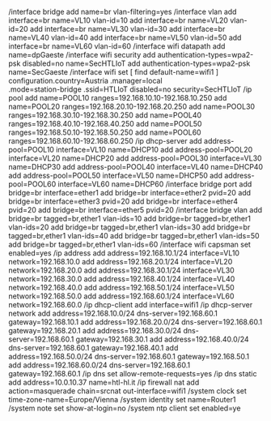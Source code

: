 /interface bridge
add name=br vlan-filtering=yes
/interface vlan
add interface=br name=VL10 vlan-id=10
add interface=br name=VL20 vlan-id=20
add interface=br name=VL30 vlan-id=30
add interface=br name=VL40 vlan-id=40
add interface=br name=VL50 vlan-id=50
add interface=br name=VL60 vlan-id=60
/interface wifi datapath
add name=dpGaeste
/interface wifi security
add authentication-types=wpa2-psk disabled=no name=SecHTLIoT
add authentication-types=wpa2-psk name=SecGaeste
/interface wifi
set [ find default-name=wifi1 ] configuration.country=Austria .manager=local \
    .mode=station-bridge .ssid=HTLIoT disabled=no security=SecHTLIoT
/ip pool
add name=POOL10 ranges=192.168.10.10-192.168.10.250
add name=POOL20 ranges=192.168.20.10-192.168.20.250
add name=POOL30 ranges=192.168.30.10-192.168.30.250
add name=POOL40 ranges=192.168.40.10-192.168.40.250
add name=POOL50 ranges=192.168.50.10-192.168.50.250
add name=POOL60 ranges=192.168.60.10-192.168.60.250
/ip dhcp-server
add address-pool=POOL10 interface=VL10 name=DHCP10
add address-pool=POOL20 interface=VL20 name=DHCP20
add address-pool=POOL30 interface=VL30 name=DHCP30
add address-pool=POOL40 interface=VL40 name=DHCP40
add address-pool=POOL50 interface=VL50 name=DHCP50
add address-pool=POOL60 interface=VL60 name=DHCP60
/interface bridge port
add bridge=br interface=ether1
add bridge=br interface=ether2 pvid=20
add bridge=br interface=ether3 pvid=20
add bridge=br interface=ether4 pvid=20
add bridge=br interface=ether5 pvid=20
/interface bridge vlan
add bridge=br tagged=br,ether1 vlan-ids=10
add bridge=br tagged=br,ether1 vlan-ids=20
add bridge=br tagged=br,ether1 vlan-ids=30
add bridge=br tagged=br,ether1 vlan-ids=40
add bridge=br tagged=br,ether1 vlan-ids=50
add bridge=br tagged=br,ether1 vlan-ids=60
/interface wifi capsman
set enabled=yes
/ip address
add address=192.168.10.1/24 interface=VL10 network=192.168.10.0
add address=192.168.20.1/24 interface=VL20 network=192.168.20.0
add address=192.168.30.1/24 interface=VL30 network=192.168.30.0
add address=192.168.40.1/24 interface=VL40 network=192.168.40.0
add address=192.168.50.1/24 interface=VL50 network=192.168.50.0
add address=192.168.60.1/24 interface=VL60 network=192.168.60.0
/ip dhcp-client
add interface=wifi1
/ip dhcp-server network
add address=192.168.10.0/24 dns-server=192.168.60.1 gateway=192.168.10.1
add address=192.168.20.0/24 dns-server=192.168.60.1 gateway=192.168.20.1
add address=192.168.30.0/24 dns-server=192.168.60.1 gateway=192.168.30.1
add address=192.168.40.0/24 dns-server=192.168.60.1 gateway=192.168.40.1
add address=192.168.50.0/24 dns-server=192.168.60.1 gateway=192.168.50.1
add address=192.168.60.0/24 dns-server=192.168.60.1 gateway=192.168.60.1
/ip dns
set allow-remote-requests=yes
/ip dns static
add address=10.0.10.37 name=htl-hl.it
/ip firewall nat
add action=masquerade chain=srcnat out-interface=wifi1
/system clock
set time-zone-name=Europe/Vienna
/system identity
set name=Router1
/system note
set show-at-login=no
/system ntp client
set enabled=ye